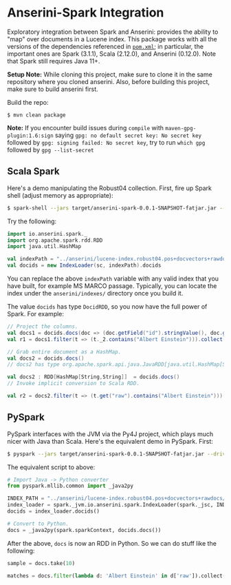 # Anserini-Spark Integration

Exploratory integration between Spark and Anserini: provides the ability to "map" over documents in a Lucene index.
This package works with all the versions of the dependencies referenced in [`pom.xml`](pom.xml); in particular, the important ones are Spark (3.1.1), Scala (2.12.0), and Anserini (0.12.0).
Note that Spark still requires Java 11+.

**Setup Note:** While cloning this project, make sure to clone it in the same repository where you cloned anserini. Also, before building this project, make sure to build anserini first.

Build the repo:

```
$ mvn clean package
```
**Note:** If you encounter build issues during `compile` with `maven-gpg-plugin:1.6:sign` saying `gpg: no default secret key: No secret key` followed by `gpg: signing failed: No secret key`, try to run `which gpg` followed by `gpg --list-secret`

## Scala Spark

Here's a demo manipulating the Robust04 collection.
First, fire up Spark shell (adjust memory as appropriate):

```bash
$ spark-shell --jars target/anserini-spark-0.0.1-SNAPSHOT-fatjar.jar --driver-memory 128G
```

Try the following:

```scala
import io.anserini.spark._
import org.apache.spark.rdd.RDD
import java.util.HashMap

val indexPath = "../anserini/lucene-index.robust04.pos+docvectors+rawdocs/"
val docids = new IndexLoader(sc, indexPath).docids
```
You can replace the above `indexPath` variable with any valid index that you have built, for example MS MARCO passage. Typically, you can locate the index under the `anserini/indexes/` directory once you build it.

The value `docids` has type `DocidRDD`, so you now have the full power of Spark.
For example:

```scala
// Project the columns.
val docs1 = docids.docs(doc => (doc.getField("id").stringValue(), doc.getField("raw").stringValue()))
val r1 = docs1.filter(t => (t._2.contains("Albert Einstein"))).collect()

// Grab entire document as a HashMap.
val docs2 = docids.docs()
// docs2 has type org.apache.spark.api.java.JavaRDD[java.util.HashMap[String,String]]

val docs2 : RDD[HashMap[String,String]]  = docids.docs()
// Invoke implicit conversion to Scala RDD.

val r2 = docs2.filter(t => (t.get("raw").contains("Albert Einstein"))).collect()
```

## PySpark

PySpark interfaces with the JVM via the Py4J project, which plays much nicer with Java than Scala.
Here's the equivalent demo in PySpark.
First:

```bash
$ pyspark --jars target/anserini-spark-0.0.1-SNAPSHOT-fatjar.jar --driver-memory 128G
```

The equivalent script to above:

```python
# Import Java -> Python converter
from pyspark.mllib.common import _java2py

INDEX_PATH = "../anserini/lucene-index.robust04.pos+docvectors+rawdocs/"
index_loader = spark._jvm.io.anserini.spark.IndexLoader(spark._jsc, INDEX_PATH)
docids = index_loader.docids()

# Convert to Python.
docs = _java2py(spark.sparkContext, docids.docs())
```

After the above, `docs` is now an RDD in Python.
So we can do stuff like the following:

```python
sample = docs.take(10)

matches = docs.filter(lambda d: 'Albert Einstein' in d['raw']).collect()
```
